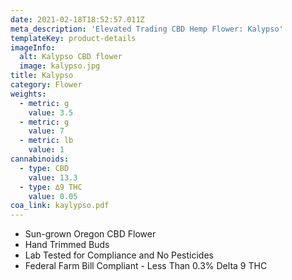 ```yaml
---
date: 2021-02-18T18:52:57.011Z
meta_description: 'Elevated Trading CBD Hemp Flower: Kalypso'
templateKey: product-details
imageInfo:
  alt: Kalypso CBD flower
  image: kalypso.jpg
title: Kalypso
category: Flower
weights:
  - metric: g
    value: 3.5
  - metric: g
    value: 7
  - metric: lb
    value: 1
cannabinoids:
  - type: CBD
    value: 13.3
  - type: ∆9 THC
    value: 0.05
coa_link: kaylypso.pdf
---
```


- Sun-grown Oregon CBD Flower
- Hand Trimmed Buds
- Lab Tested for Compliance and No Pesticides
- Federal Farm Bill Compliant - Less Than 0.3% Delta 9 THC
